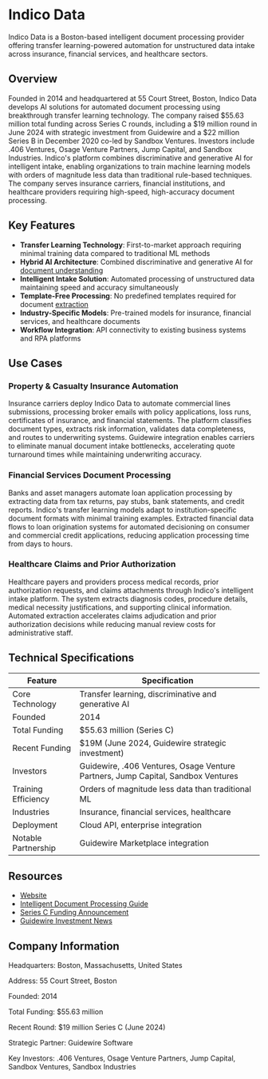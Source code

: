 # Indico Data

Indico Data is a Boston-based intelligent document processing provider offering transfer learning-powered automation for unstructured data intake across insurance, financial services, and healthcare sectors.

## Overview

Founded in 2014 and headquartered at 55 Court Street, Boston, Indico Data develops AI solutions for automated document processing using breakthrough transfer learning technology. The company raised $55.63 million total funding across Series C rounds, including a $19 million round in June 2024 with strategic investment from Guidewire and a $22 million Series B in December 2020 co-led by Sandbox Ventures. Investors include .406 Ventures, Osage Venture Partners, Jump Capital, and Sandbox Industries. Indico's platform combines discriminative and generative AI for intelligent intake, enabling organizations to train machine learning models with orders of magnitude less data than traditional rule-based techniques. The company serves insurance carriers, financial institutions, and healthcare providers requiring high-speed, high-accuracy document processing.

## Key Features

- **Transfer Learning Technology**: First-to-market approach requiring minimal training data compared to traditional ML methods
- **Hybrid AI Architecture**: Combined discriminative and generative AI for [document understanding](../../capabilities/document-understanding/index.md)
- **Intelligent Intake Solution**: Automated processing of unstructured data maintaining speed and accuracy simultaneously
- **Template-Free Processing**: No predefined templates required for document [extraction](../../capabilities/extraction/index.md)
- **Industry-Specific Models**: Pre-trained models for insurance, financial services, and healthcare documents
- **Workflow Integration**: API connectivity to existing business systems and RPA platforms

## Use Cases

### Property & Casualty Insurance Automation

Insurance carriers deploy Indico Data to automate commercial lines submissions, processing broker emails with policy applications, loss runs, certificates of insurance, and financial statements. The platform classifies document types, extracts risk information, validates data completeness, and routes to underwriting systems. Guidewire integration enables carriers to eliminate manual document intake bottlenecks, accelerating quote turnaround times while maintaining underwriting accuracy.

### Financial Services Document Processing

Banks and asset managers automate loan application processing by extracting data from tax returns, pay stubs, bank statements, and credit reports. Indico's transfer learning models adapt to institution-specific document formats with minimal training examples. Extracted financial data flows to loan origination systems for automated decisioning on consumer and commercial credit applications, reducing application processing time from days to hours.

### Healthcare Claims and Prior Authorization

Healthcare payers and providers process medical records, prior authorization requests, and claims attachments through Indico's intelligent intake platform. The system extracts diagnosis codes, procedure details, medical necessity justifications, and supporting clinical information. Automated extraction accelerates claims adjudication and prior authorization decisions while reducing manual review costs for administrative staff.

## Technical Specifications

| Feature | Specification |
|---------|---------------|
| Core Technology | Transfer learning, discriminative and generative AI |
| Founded | 2014 |
| Total Funding | $55.63 million (Series C) |
| Recent Funding | $19M (June 2024, Guidewire strategic investment) |
| Investors | Guidewire, .406 Ventures, Osage Venture Partners, Jump Capital, Sandbox Ventures |
| Training Efficiency | Orders of magnitude less data than traditional ML |
| Industries | Insurance, financial services, healthcare |
| Deployment | Cloud API, enterprise integration |
| Notable Partnership | Guidewire Marketplace integration |

## Resources

- [Website](https://indicodata.ai)
- [Intelligent Document Processing Guide](https://indicodata.ai/the-strategic-guide-to-intelligent-document-processing/)
- [Series C Funding Announcement](https://indicodata.ai/blog/indico-raises-22-million-in-series-b-funding-to-extend-leadership-position-in-explosive-intelligent-automation-category/)
- [Guidewire Investment News](https://indicodata.ai/blog/news/indico-data-closes-19m-funding-round-and-secures-strategic-investment-from-pc-software-platform-leader-guidewire/)

## Company Information

Headquarters: Boston, Massachusetts, United States

Address: 55 Court Street, Boston

Founded: 2014

Total Funding: $55.63 million

Recent Round: $19 million Series C (June 2024)

Strategic Partner: Guidewire Software

Key Investors: .406 Ventures, Osage Venture Partners, Jump Capital, Sandbox Ventures, Sandbox Industries
